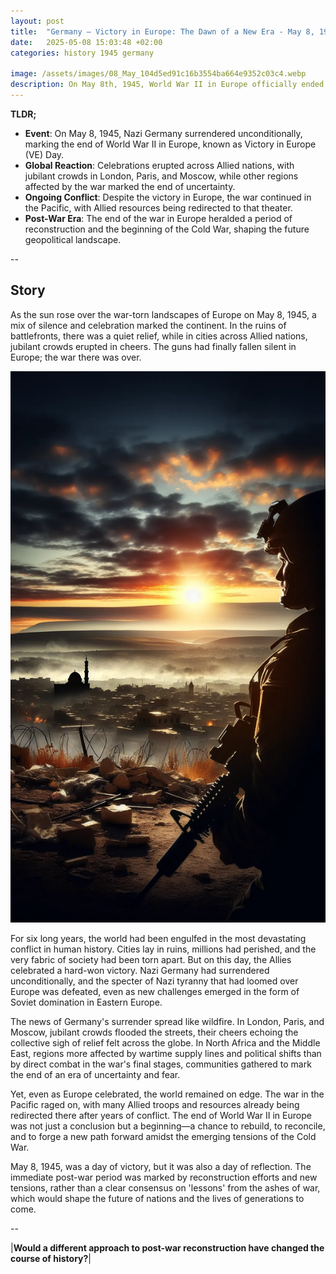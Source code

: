 ```yaml
---
layout: post
title:  "Germany – Victory in Europe: The Dawn of a New Era - May 8, 1945"
date:   2025-05-08 15:03:48 +02:00
categories: history 1945 germany

image: /assets/images/08_May_104d5ed91c16b3554ba664e9352c03c4.webp
description: On May 8th, 1945, World War II in Europe officially ended with the unconditional surrender of Nazi Germany. This event marked the end of the conflict in Europe, although the war continued in the Pacific until August 1945.
---
```


**TLDR;**
- **Event**: On May 8, 1945, Nazi Germany surrendered unconditionally, marking the end of World War II in Europe, known as Victory in Europe (VE) Day.
- **Global Reaction**: Celebrations erupted across Allied nations, with jubilant crowds in London, Paris, and Moscow, while other regions affected by the war marked the end of uncertainty.
- **Ongoing Conflict**: Despite the victory in Europe, the war continued in the Pacific, with Allied resources being redirected to that theater.
- **Post-War Era**: The end of the war in Europe heralded a period of reconstruction and the beginning of the Cold War, shaping the future geopolitical landscape.

--


## Story
As the sun rose over the war-torn landscapes of Europe on May 8, 1945, a mix of silence and celebration marked the continent. In the ruins of battlefronts, there was a quiet relief, while in cities across Allied nations, jubilant crowds erupted in cheers. The guns had finally fallen silent in Europe; the war there was over.

![Image](/assets/images/08_May_104d5ed91c16b3554ba664e9352c03c4.webp)

For six long years, the world had been engulfed in the most devastating conflict in human history. Cities lay in ruins, millions had perished, and the very fabric of society had been torn apart. But on this day, the Allies celebrated a hard-won victory. Nazi Germany had surrendered unconditionally, and the specter of Nazi tyranny that had loomed over Europe was defeated, even as new challenges emerged in the form of Soviet domination in Eastern Europe.

The news of Germany's surrender spread like wildfire. In London, Paris, and Moscow, jubilant crowds flooded the streets, their cheers echoing the collective sigh of relief felt across the globe. In North Africa and the Middle East, regions more affected by wartime supply lines and political shifts than by direct combat in the war's final stages, communities gathered to mark the end of an era of uncertainty and fear.

Yet, even as Europe celebrated, the world remained on edge. The war in the Pacific raged on, with many Allied troops and resources already being redirected there after years of conflict. The end of World War II in Europe was not just a conclusion but a beginning—a chance to rebuild, to reconcile, and to forge a new path forward amidst the emerging tensions of the Cold War.

May 8, 1945, was a day of victory, but it was also a day of reflection. The immediate post-war period was marked by reconstruction efforts and new tensions, rather than a clear consensus on 'lessons' from the ashes of war, which would shape the future of nations and the lives of generations to come.


--

|**Would a different approach to post-war reconstruction have changed the course of history?**|

